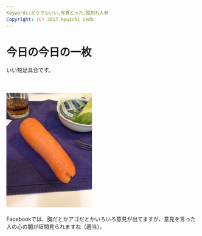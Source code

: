 ```yaml
---
Keywords:どうでもいい,写真とった,股割れ人参
Copyright: (C) 2017 Ryuichi Ueda
---
```


# 今日の今日の一枚
いい短足具合です。<br />
<br />
<br /><br /><a href="20131221-203827.jpg"><img src="20131221-203827.jpg" alt="20131221-203827.jpg" class="alignnone size-full" /></a><br />
<br />
Facebookでは、胸だとかアゴだとかいろいろ意見が出てますが、意見を言った人の心の闇が垣間見られますね（適当）。
